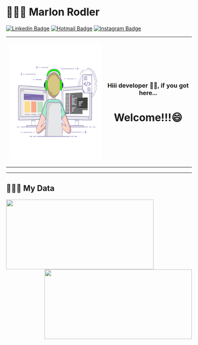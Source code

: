 # 👱🏻‍♂️ Marlon Rodler
[![Linkedin Badge](https://img.shields.io/badge/-LinkedIn-blue?style=flat&logo=LinkedIn&logoColor=white)](https://www.linkedin.com/in/marlonrodler/)
[![Hotmail Badge](https://img.shields.io/badge/-Hotmail-0078D4?style=flat-square&logo=microsoft-outlook&logoColor=white&link=mailto:marlon.rodler@hotmail.com)](mailto:marlon.rodler@hotmail.com)
[![Instagram Badge](https://img.shields.io/badge/-Instagram-F2B361?style=flat-square&logo=Instagram&logoColor=white)](https://www.instagram.com/marlonrodler/)

<table>
  <tr>
    <th>
      <p>
        <img src="https://github.com/marlonrodler/marlonrodler/blob/master/gif.gif" width="442" height="314">
      </p>
    </th>
    <th>
      <p>
        <h3>Hiii developer 🤙🏻, if you got here...</h3>
      </p>
      <p>
       <h1><b>Welcome!!!😄</b></h1>
      </p>
      <!--<p>
        My name is Marlon Rodler, 
      </p>
      <p>
        I am a mere student of Systems Analysis and Development...
      </p> 
      <p>
        I aims to improve and grow in the area of Web Development. 
      </p> -->
    </th>
  </tr>
</table>

<hr>


## 🕵🏻‍♂️ My Data
<img width="400px" height="189px !important" align="left" src="https://github-readme-stats.vercel.app/api/top-langs/?username=marlonrodler&hide=html&layout=compact&theme=default" />

<img width="400px" height="189px !important" align="right" src="https://github-readme-stats.vercel.app/api?username=marlonrodler&theme=default" />


<!--
**marlonrodler/marlonrodler** is a ✨ _special_ ✨ repository because its `README.md` (this file) appears on your GitHub profile.

Here are some ideas to get you started:

- 🔭 I’m currently working on ...
- 🌱 I’m currently learning ...
- 👯 I’m looking to collaborate on ...
- 🤔 I’m looking for help with ...
- 💬 Ask me about ...
- 📫 How to reach me: ...
- 😄 Pronouns: ...
- ⚡ Fun fact: ...
-->
